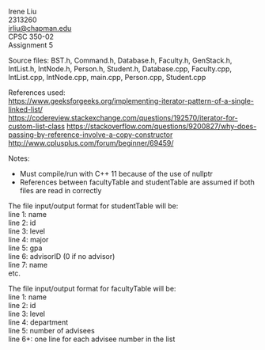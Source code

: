 Irene Liu  
2313260  
irliu@chapman.edu  
CPSC 350-02  
Assignment 5  

Source files: BST.h, Command.h, Database.h, Faculty.h, GenStack.h, IntList.h, IntNode.h, Person.h, Student.h,
Database.cpp, Faculty.cpp, IntList.cpp, IntNode.cpp, main.cpp, Person.cpp, Student.cpp

References used:  
https://www.geeksforgeeks.org/implementing-iterator-pattern-of-a-single-linked-list/
https://codereview.stackexchange.com/questions/192570/iterator-for-custom-list-class
https://stackoverflow.com/questions/9200827/why-does-passing-by-reference-involve-a-copy-constructor
http://www.cplusplus.com/forum/beginner/69459/


Notes:  
- Must compile/run with C++ 11 because of the use of nullptr
- References between facultyTable and studentTable are assumed if both files are read in correctly

The file input/output format for studentTable will be:  
line 1: name  
line 2: id  
line 3: level  
line 4: major  
line 5: gpa  
line 6: advisorID (0 if no advisor)  
line 7: name  
etc.  

The file input/output format for facultyTable will be:   
line 1: name  
line 2: id  
line 3: level  
line 4: department  
line 5: number of advisees  
line 6+: one line for each advisee number in the list

